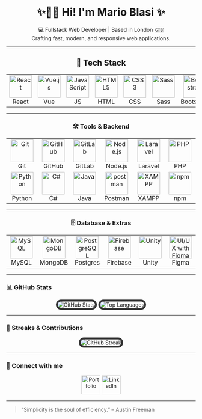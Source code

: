 <h1 align="center">✨👋🏻 Hi! I'm Mario Blasi ✨</h1>

<p align="center">
  💻 Fullstack Web Developer | Based in London 🇬🇧<br>
  Crafting fast, modern, and responsive web applications.
</p>

---

<h2 align="center">🧠 Tech Stack</h2>

<table align="center">
  <tr>
    <td align="center" width="80">
      <img src="https://cdn.jsdelivr.net/gh/devicons/devicon/icons/react/react-original.svg" width="60" title="React" /><br/>React
    </td>
    <td align="center" width="80">
      <img src="https://cdn.jsdelivr.net/gh/devicons/devicon/icons/vuejs/vuejs-original.svg" width="60" title="Vue.js" /><br/>Vue
    </td>
    <td align="center" width="80">
      <img src="https://cdn.jsdelivr.net/gh/devicons/devicon/icons/javascript/javascript-original.svg" width="60" title="JavaScript" /><br/>JS
    </td>
    <td align="center" width="80">
      <img src="https://cdn.jsdelivr.net/gh/devicons/devicon/icons/html5/html5-original.svg" width="60" title="HTML5" /><br/>HTML
    </td>
    <td align="center" width="80">
      <img src="https://cdn.jsdelivr.net/gh/devicons/devicon/icons/css3/css3-original.svg" width="60" title="CSS3" /><br/>CSS
    </td>
    <td align="center" width="80">
      <img src="https://cdn.jsdelivr.net/gh/devicons/devicon/icons/sass/sass-original.svg" width="60" title="Sass" /><br/>Sass
    </td>
    <td align="center" width="80">
      <img src="https://cdn.jsdelivr.net/gh/devicons/devicon/icons/bootstrap/bootstrap-plain.svg" width="60" title="Bootstrap" /><br/>Bootstrap
    </td>
  </tr>
</table>

---

<h3 align="center">🛠️ Tools & Backend</h3>

<table align="center">
  <tr>
    <td align="center" width="80">
      <img src="https://cdn.jsdelivr.net/gh/devicons/devicon/icons/git/git-original.svg" width="60" title="Git" /><br/>Git
    </td>
    <td align="center" width="80">
      <img src="https://cdn.jsdelivr.net/gh/devicons/devicon/icons/github/github-original.svg" width="60" title="GitHub" /><br/>GitHub
    </td>
    <td align="center" width="80">
      <img src="https://cdn.jsdelivr.net/gh/devicons/devicon/icons/gitlab/gitlab-original.svg" width="60" title="GitLab" /><br/>GitLab
    </td>
    <td align="center" width="80">
      <img src="https://cdn.jsdelivr.net/gh/devicons/devicon/icons/nodejs/nodejs-original.svg" width="60" title="Node.js" /><br/>Node.js
    </td>
    <td align="center" width="80">
      <img src="https://cdn.jsdelivr.net/gh/devicons/devicon/icons/laravel/laravel-original.svg" width="60" title="Laravel" /><br/>Laravel
    </td>
    <td align="center" width="80">
      <img src="https://cdn.jsdelivr.net/gh/devicons/devicon/icons/php/php-original.svg" width="60" title="PHP" /><br/>PHP
    </td>
  </tr>
  <tr>
    <td align="center" width="80">
      <img src="https://cdn.jsdelivr.net/gh/devicons/devicon/icons/python/python-original.svg" width="60" title="Python" /><br/>Python
    </td>
    <td align="center" width="80">
      <img src="https://cdn.jsdelivr.net/gh/devicons/devicon/icons/csharp/csharp-original.svg" width="60" title="C#" /><br/>C#
    </td>
    <td align="center" width="80">
      <img src="https://cdn.jsdelivr.net/gh/devicons/devicon/icons/java/java-original.svg" width="60" title="Java" /><br/>Java
    </td>
    <td align="center" width="80">
      <img src="https://cdn.jsdelivr.net/gh/devicons/devicon/icons/postman/postman-original.svg" width="60" title="postman" /><br/>Postman
    </td>
<td align="center" width="80">
  <img src="https://www.svgrepo.com/show/306995/xampp.svg" width="60" title="XAMPP" /><br/>XAMPP
</td>
    <td align="center" width="80">
      <img src="https://cdn.jsdelivr.net/gh/devicons/devicon/icons/npm/npm-original-wordmark.svg" width="60" title="npm" /><br/>npm
    </td>
  </tr>
</table>

---

<h3 align="center">🗄️ Database & Extras</h3>

<table align="center">
  <tr>
    <td align="center" width="80">
      <img src="https://cdn.jsdelivr.net/gh/devicons/devicon/icons/mysql/mysql-original.svg" width="60" title="MySQL" /><br/>MySQL
    </td>
    <td align="center" width="80">
      <img src="https://cdn.jsdelivr.net/gh/devicons/devicon/icons/mongodb/mongodb-original.svg" width="60" title="MongoDB" /><br/>MongoDB
    </td>
    <td align="center" width="80">
      <img src="https://cdn.jsdelivr.net/gh/devicons/devicon/icons/postgresql/postgresql-original.svg" width="60" title="PostgreSQL" /><br/>Postgres
    </td>
    <td align="center" width="80">
      <img src="https://cdn.jsdelivr.net/gh/devicons/devicon/icons/firebase/firebase-plain.svg" width="60" title="Firebase" /><br/>Firebase
    </td>
    <td align="center" width="80">
      <img src="https://cdn.jsdelivr.net/gh/devicons/devicon/icons/unity/unity-original.svg" width="60" title="Unity" /><br/>Unity
    </td>
    <td align="center" width="80">
      <img src="https://cdn.jsdelivr.net/gh/devicons/devicon/icons/figma/figma-original.svg" width="60" title="UI/UX with Figma" /><br/>Figma
    </td>
  </tr>
</table>

---

### 📊 GitHub Stats

<p align="center">
  <img src="https://github-readme-stats.vercel.app/api?username=MarioBlasi&show_icons=true&count_private=true&hide=prs&theme=tokyonight" alt="GitHub Stats" style="border: 5px solid #333; border-radius: 15px;" />
  <img src="https://github-readme-stats.vercel.app/api/top-langs/?username=MarioBlasi&layout=compact&langs_count=8&theme=tokyonight" alt="Top Languages" style="border: 5px solid #333; border-radius: 15px;" />
</p>

---

### 🚀 Streaks & Contributions

<p align="center">
  <img src="https://github-readme-streak-stats.herokuapp.com/?user=MarioBlasi&theme=tokyonight" alt="GitHub Streak" style="border: 5px solid #333; border-radius: 15px;" />
</p>

---

### 🔗 Connect with me

<p align="center">
  <a href="https://marioblasi.github.io/portfolio/" target="_blank"><img src="https://img.shields.io/badge/Portfolio-FF6347?style=plastic&logo=google-chrome&logoColor=white" alt="Portfolio" height="50"/></a>
  <a href="https://www.linkedin.com/in/tuo-nome-linkedin/" target="_blank"><img src="https://img.shields.io/badge/LinkedIn-0A66C2?style=plastic&logo=linkedin&logoColor=white" alt="LinkedIn" height="50"/></a>
</p>

---

> “Simplicity is the soul of efficiency.” – Austin Freeman

